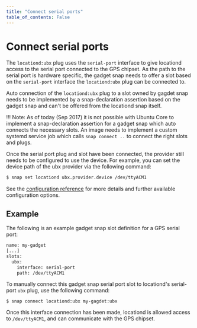 ```yaml
---
title: "Connect serial ports"
table_of_contents: False
---
```


# Connect serial ports

The `locationd:ubx` plug uses the `serial-port` interface to
give locationd access to the serial port connected to the
GPS chipset. As the path to the serial port is hardware
specific, the gadget snap needs to offer a slot based on the
`serial-port` interface the `locationd:ubx` plug can be connected to.

Auto connection of the `locationd:ubx` plug to a slot owned by
gagdet snap needs to be implemented by a snap-declaration assertion
based on the gadget snap and can't be offered from the locationd
snap itself.

!!! Note:
    As of today (Sep 2017) it is not possible with Ubuntu Core
    to implement a snap-declaration assertion for a gadget snap
    which auto connects the necessary slots. An image needs to
    implement a custom systemd service job which calls `snap connect ..`
    to connect the right slots and plugs.

Once the serial port plug and slot have been connected, the provider
still needs to be configured to use the device.  For example, you can
set the device path of the ubx provider via the following command:

```bash
$ snap set locationd ubx.provider.device /dev/ttyACM1
```

See the [configuration reference](reference/configuration.md) for more
details and further available configuration options.


## Example

The following is an example gadget snap slot definition for a GPS serial port:

```bash
name: my-gadget
[...]
slots:
  ubx:
    interface: serial-port
    path: /dev/ttyACM1
```

To manually connect this gadget snap serial port slot to locationd's serial-port
`ubx` plug, use the following command:

```
$ snap connect locationd:ubx my-gagdet:ubx
```

Once this interface connection has been made, locationd is allowed access to
`/dev/ttyACM1`, and can communicate with the GPS chipset.
